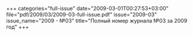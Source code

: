 +++
categories="full-issue"
date="2009-03-01T00:27:53+03:00"
file="pdf/2009/03/2009-03-full-issue.pdf"
issue="2009-03"
issue_name="2009 - №03"
title="Полный номер журнала №03 за 2009 год"
+++